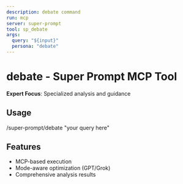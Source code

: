 ```yaml
---
description: debate command
run: mcp
server: super-prompt
tool: sp_debate
args:
  query: "${input}"
  persona: "debate"
---
```


# **debate - Super Prompt MCP Tool**

**Expert Focus**: Specialized analysis and guidance

## Usage
/super-prompt/debate "your query here"

## Features
- MCP-based execution
- Mode-aware optimization (GPT/Grok)
- Comprehensive analysis results
